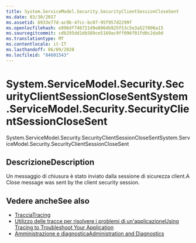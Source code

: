 ```yaml
---
title: System.ServiceModel.Security.SecurityClientSessionCloseSent
ms.date: 03/30/2017
ms.assetid: 6933e77d-ac9b-47cc-bc07-95f957d2299f
ms.openlocfilehash: e996df746721d9e0864b925f53c5e3a527806a15
ms.sourcegitcommit: cdb295dd1db589ce5169ac9ff096f01fd0c2da9d
ms.translationtype: MT
ms.contentlocale: it-IT
ms.lasthandoff: 06/09/2020
ms.locfileid: "84601543"
---
```

# <a name="systemservicemodelsecuritysecurityclientsessionclosesent"></a><span data-ttu-id="210c8-102">System.ServiceModel.Security.SecurityClientSessionCloseSent</span><span class="sxs-lookup"><span data-stu-id="210c8-102">System.ServiceModel.Security.SecurityClientSessionCloseSent</span></span>
<span data-ttu-id="210c8-103">System.ServiceModel.Security.SecurityClientSessionCloseSent</span><span class="sxs-lookup"><span data-stu-id="210c8-103">System.ServiceModel.Security.SecurityClientSessionCloseSent</span></span>  
  
## <a name="description"></a><span data-ttu-id="210c8-104">Descrizione</span><span class="sxs-lookup"><span data-stu-id="210c8-104">Description</span></span>  
 <span data-ttu-id="210c8-105">Un messaggio di chiusura è stato inviato dalla sessione di sicurezza client.</span><span class="sxs-lookup"><span data-stu-id="210c8-105">A Close message was sent by the client security session.</span></span>  
  
## <a name="see-also"></a><span data-ttu-id="210c8-106">Vedere anche</span><span class="sxs-lookup"><span data-stu-id="210c8-106">See also</span></span>

- [<span data-ttu-id="210c8-107">Traccia</span><span class="sxs-lookup"><span data-stu-id="210c8-107">Tracing</span></span>](index.md)
- [<span data-ttu-id="210c8-108">Utilizzo delle tracce per risolvere i problemi di un'applicazione</span><span class="sxs-lookup"><span data-stu-id="210c8-108">Using Tracing to Troubleshoot Your Application</span></span>](using-tracing-to-troubleshoot-your-application.md)
- [<span data-ttu-id="210c8-109">Amministrazione e diagnostica</span><span class="sxs-lookup"><span data-stu-id="210c8-109">Administration and Diagnostics</span></span>](../index.md)
